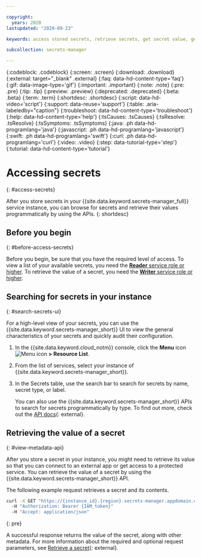 ```yaml
---

copyright:
  years: 2020
lastupdated: "2020-09-23"

keywords: access stored secrets, retrieve secrets, get secret value, get secrets, view secrets, search seacrets, get secret value

subcollection: secrets-manager

---
```


{:codeblock: .codeblock}
{:screen: .screen}
{:download: .download}
{:external: target="_blank" .external}
{:faq: data-hd-content-type='faq'}
{:gif: data-image-type='gif'}
{:important: .important}
{:note: .note}
{:pre: .pre}
{:tip: .tip}
{:preview: .preview}
{:deprecated: .deprecated}
{:beta: .beta}
{:term: .term}
{:shortdesc: .shortdesc}
{:script: data-hd-video='script'}
{:support: data-reuse='support'}
{:table: .aria-labeledby="caption"}
{:troubleshoot: data-hd-content-type='troubleshoot'}
{:help: data-hd-content-type='help'}
{:tsCauses: .tsCauses}
{:tsResolve: .tsResolve}
{:tsSymptoms: .tsSymptoms}
{:java: .ph data-hd-programlang='java'}
{:javascript: .ph data-hd-programlang='javascript'}
{:swift: .ph data-hd-programlang='swift'}
{:curl: .ph data-hd-programlang='curl'}
{:video: .video}
{:step: data-tutorial-type='step'}
{:tutorial: data-hd-content-type='tutorial'}

# Accessing secrets
{: #access-secrets}

After you store secrets in your {{site.data.keyword.secrets-manager_full}} service instance, you can browse for secrets and retrieve their values programmatically by using the APIs.
{: shortdesc}

## Before you begin
{: #before-access-secrets}

Before you begin, be sure that you have the required level of access. To view a list of your available secrets, you need the [**Reader** service role or higher](/docs/secrets-manager?topic=secrets-manager-iam). To retrieve the value of a secret, you need the [**Writer** service role or higher](/docs/secrets-manager?topic=secrets-manager-iam).

## Searching for secrets in your instance
{: #search-secrets-ui}

For a high-level view of your secrets, you can use the {{site.data.keyword.secrets-manager_short}} UI to view the general characteristics of your secrets and quickly audit their configuration.

1. In the {{site.data.keyword.cloud_notm}} console, click the **Menu** icon ![Menu icon](../icons/icon_hamburger.svg) **> Resource List**.
2. From the list of services, select your instance of {{site.data.keyword.secrets-manager_short}}.
3. In the Secrets table, use the search bar to search for secrets by name, secret type, or label.

    You can also use the {{site.data.keyword.secrets-manager_short}} APIs to search for secrets programmatically by type. To find out more, check out the [API docs](/apidocs/secrets-manager){: external}.

## Retrieving the value of a secret
{: #view-metadata-api}

After you store a secret in your instance, you might need to retrieve its value so that you can connect to an external app or get access to a protected service. You can retrieve the value of a secret by using the {{site.data.keyword.secrets-manager_short}} API.

The following example request retrieves a secret and its contents.

```bash
curl -X GET "https://{instance_id}.{region}.secrets-manager.appdomain.cloud/api/v1/secrets/{secret_type}/{id}"
  -H "Authorization: Bearer {IAM_token}" 
  -H "Accept: application/json" 
```
{: pre}

A successful response returns the value of the secret, along with other metadata. For more information about the required and optional request parameters, see [Retrieve a secret](/apidocs/secrets-manager#get-secret){: external}.

